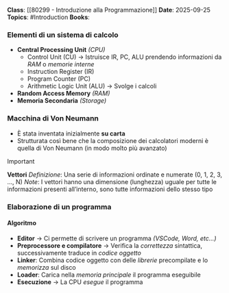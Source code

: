 **Class**: [[80299 - Introduzione alla Programmazione]]
**Date**: 2025-09-25
**Topics**: #Introduction 
**Books**:

### Elementi di un sistema di calcolo
- **Central Processing Unit** *(CPU)*
	- Control Unit (CU) → Istruisce IR, PC, ALU prendendo informazioni da *RAM* o *memorie interne*
	- Instruction Register (IR)
	- Program Counter (PC)
	- Arithmetic Logic Unit (ALU) → Svolge i calcoli
- **Random Access Memory** *(RAM)*
- **Memoria Secondaria** *(Storage)*

### Macchina di Von Neumann
- È stata inventata inizialmente **su carta**
- Strutturata così bene che la composizione dei calcolatori moderni è quella di Von Neumann (in modo molto più avanzato)

> [!important] 
> **Vettori**
> *Definizione*: Una serie di informazioni ordinate e numerate (0, 1, 2, 3, …, N)
> *Note*: I vettori hanno una dimensione (lunghezza) uguale per tutte le informazioni presenti all’interno, sono tutte informazioni dello stesso tipo

### Elaborazione di un programma
#### Algoritmo
- **Editor** → Ci permette di scrivere un programma *(VSCode, Word, etc…)*
- **Preprocessore e compilatore** → Verifica la *correttezza* sintattica, successivamente traduce in *codice oggetto*
- **Linker**: Combina codice oggetto con delle *librerie* precompilate e lo *memorizza* sul disco
- **Loader**: Carica nella *memoria principale* il programma eseguibile
- **Esecuzione** → La CPU *esegue* il programma